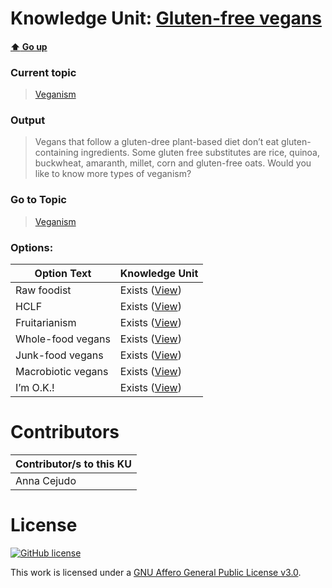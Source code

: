 # Knowledge Unit: [Gluten-free vegans](../../knowledge_units/veganism/gluten-free-vegans.md)

#### [:arrow_up: Go up](../../topics/veganism.md)
### Current topic
> [Veganism](../../topics/veganism.md)
### Output
> Vegans that follow a gluten-dree plant-based diet don’t eat gluten-containing ingredients. Some gluten free substitutes are rice, quinoa, buckwheat, amaranth, millet, corn and gluten-free oats. Would you like to know more types of veganism?
### Go to Topic
> [Veganism](../../topics/veganism.md)

### Options: 

| Option Text | Knowledge Unit |
| - | - |  
| Raw foodist  |  Exists ([View](../../knowledge_units/veganism/raw-foodist.md))  |  
| HCLF  |  Exists ([View](../../knowledge_units/veganism/hclf.md))  |  
| Fruitarianism  |  Exists ([View](../../knowledge_units/veganism/fruitarianism.md))  |  
| Whole-food vegans  |  Exists ([View](../../knowledge_units/veganism/whole-food-vegans.md))  |  
| Junk-food vegans  |  Exists ([View](../../knowledge_units/veganism/junk-food-vegans.md))  |  
| Macrobiotic vegans  |  Exists ([View](../../knowledge_units/veganism/macrobiotic-vegans.md))  |  
| I’m O.K.!  |  Exists ([View](../../knowledge_units/veganism/im-ok.md))  | 

# Contributors

| Contributor/s to this KU |
| - | 
| Anna Cejudo |

# License
[![GitHub license](https://img.shields.io/github/license/inbrainz/cerebro)](https://github.com/inbrainz/cerebro/blob/master/LICENSE)

This work is licensed under a [GNU Affero General Public License v3.0](https://www.gnu.org/licenses/agpl-3.0.txt).